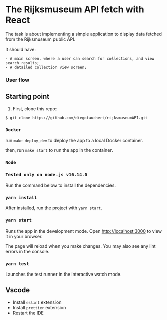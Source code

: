 # The Rijksmuseum API fetch with React

The task is about implementing a simple application to display data fetched from the Rijksmuseum public API.

It should have:

    - A main screen, where a user can search for collections, and view search results;
    - A detailed collection view screen;

### User flow

## Starting point

1. First, clone this repo:

```console
$ git clone https://github.com/diegotauchert/rijksmuseumAPI.git

```

### `Docker`

run `make deploy_dev` to deploy the app to a local Docker container.

then, run `make start` to run the app in the container.

### `Node`

### ` Tested only on node.js v16.14.0 `

Run the command below to install the dependencies.

### `yarn install`

After installed, run the project with `yarn start`.

### `yarn start`

Runs the app in the development mode.
Open [http://localhost:3000](http://localhost:3000) to view it in your browser.

The page will reload when you make changes.
You may also see any lint errors in the console.

### `yarn test`

Launches the test runner in the interactive watch mode.

## Vscode

- Install `eslint` extension
- Install `prettier` extension
- Restart the IDE